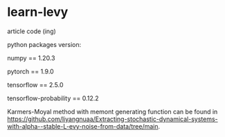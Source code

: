 # learn-levy
article code (ing)

python packages version:

numpy == 1.20.3

pytorch == 1.9.0

tensorflow == 2.5.0

tensorflow-probability == 0.12.2

Karmers-Moyal method with memont generating function can be found in https://github.com/liyangnuaa/Extracting-stochastic-dynamical-systems-with-alpha--stable-L-evy-noise-from-data/tree/main.
